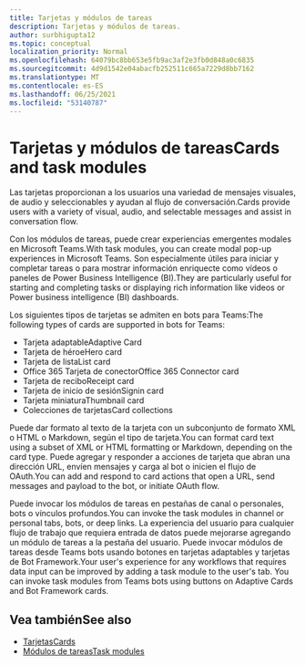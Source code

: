 ```yaml
---
title: Tarjetas y módulos de tareas
description: Tarjetas y módulos de tareas.
author: surbhigupta12
ms.topic: conceptual
localization_priority: Normal
ms.openlocfilehash: 64079bc8bb653e5fb9ac3af2e3fb0d848a0c6835
ms.sourcegitcommit: 4d9d1542e04abacfb252511c665a7229d8bb7162
ms.translationtype: MT
ms.contentlocale: es-ES
ms.lasthandoff: 06/25/2021
ms.locfileid: "53140787"
---
```

# <a name="cards-and-task-modules"></a><span data-ttu-id="255db-103">Tarjetas y módulos de tareas</span><span class="sxs-lookup"><span data-stu-id="255db-103">Cards and task modules</span></span>

<span data-ttu-id="255db-104">Las tarjetas proporcionan a los usuarios una variedad de mensajes visuales, de audio y seleccionables y ayudan al flujo de conversación.</span><span class="sxs-lookup"><span data-stu-id="255db-104">Cards provide users with a variety of visual, audio, and selectable messages and assist in conversation flow.</span></span>

<span data-ttu-id="255db-105">Con los módulos de tareas, puede crear experiencias emergentes modales en Microsoft Teams.</span><span class="sxs-lookup"><span data-stu-id="255db-105">With task modules, you can create modal pop-up experiences in Microsoft Teams.</span></span> <span data-ttu-id="255db-106">Son especialmente útiles para iniciar y completar tareas o para mostrar información enriquecte como vídeos o paneles de Power Business Intelligence (BI).</span><span class="sxs-lookup"><span data-stu-id="255db-106">They are particularly useful for starting and completing tasks or displaying rich information like videos or Power business intelligence (BI) dashboards.</span></span>

<span data-ttu-id="255db-107">Los siguientes tipos de tarjetas se admiten en bots para Teams:</span><span class="sxs-lookup"><span data-stu-id="255db-107">The following types of cards are supported in bots for Teams:</span></span>

* <span data-ttu-id="255db-108">Tarjeta adaptable</span><span class="sxs-lookup"><span data-stu-id="255db-108">Adaptive Card</span></span>
* <span data-ttu-id="255db-109">Tarjeta de héroe</span><span class="sxs-lookup"><span data-stu-id="255db-109">Hero card</span></span>
* <span data-ttu-id="255db-110">Tarjeta de lista</span><span class="sxs-lookup"><span data-stu-id="255db-110">List card</span></span>
* <span data-ttu-id="255db-111">Office 365 Tarjeta de conector</span><span class="sxs-lookup"><span data-stu-id="255db-111">Office 365 Connector card</span></span>
* <span data-ttu-id="255db-112">Tarjeta de recibo</span><span class="sxs-lookup"><span data-stu-id="255db-112">Receipt card</span></span>
* <span data-ttu-id="255db-113">Tarjeta de inicio de sesión</span><span class="sxs-lookup"><span data-stu-id="255db-113">Signin card</span></span>
* <span data-ttu-id="255db-114">Tarjeta miniatura</span><span class="sxs-lookup"><span data-stu-id="255db-114">Thumbnail card</span></span>
* <span data-ttu-id="255db-115">Colecciones de tarjetas</span><span class="sxs-lookup"><span data-stu-id="255db-115">Card collections</span></span>

<span data-ttu-id="255db-116">Puede dar formato al texto de la tarjeta con un subconjunto de formato XML o HTML o Markdown, según el tipo de tarjeta.</span><span class="sxs-lookup"><span data-stu-id="255db-116">You can format card text using a subset of XML or HTML formatting or Markdown, depending on the card type.</span></span> <span data-ttu-id="255db-117">Puede agregar y responder a acciones de tarjeta que abran una dirección URL, envíen mensajes y carga al bot o inicien el flujo de OAuth.</span><span class="sxs-lookup"><span data-stu-id="255db-117">You can add and respond to card actions that open a URL, send messages and payload to the bot, or initiate OAuth flow.</span></span>

<span data-ttu-id="255db-118">Puede invocar los módulos de tareas en pestañas de canal o personales, bots o vínculos profundos.</span><span class="sxs-lookup"><span data-stu-id="255db-118">You can invoke the task modules in channel or personal tabs, bots, or deep links.</span></span> <span data-ttu-id="255db-119">La experiencia del usuario para cualquier flujo de trabajo que requiera entrada de datos puede mejorarse agregando un módulo de tareas a la pestaña del usuario. Puede invocar módulos de tareas desde Teams bots usando botones en tarjetas adaptables y tarjetas de Bot Framework.</span><span class="sxs-lookup"><span data-stu-id="255db-119">Your user's experience for any workflows that requires data input can be improved by adding a task module to the user's tab. You can invoke task modules from Teams bots using buttons on Adaptive Cards and Bot Framework cards.</span></span>

## <a name="see-also"></a><span data-ttu-id="255db-120">Vea también</span><span class="sxs-lookup"><span data-stu-id="255db-120">See also</span></span>

* [<span data-ttu-id="255db-121">Tarjetas</span><span class="sxs-lookup"><span data-stu-id="255db-121">Cards</span></span>](~/task-modules-and-cards/what-are-cards.md)
* [<span data-ttu-id="255db-122">Módulos de tareas</span><span class="sxs-lookup"><span data-stu-id="255db-122">Task modules</span></span>](~/task-modules-and-cards/what-are-task-modules.md)
